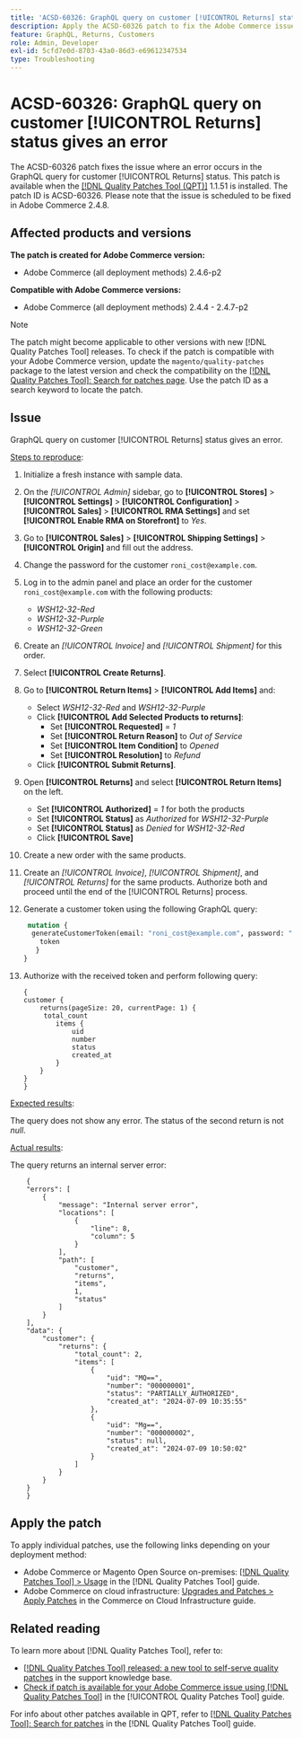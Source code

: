 ```yaml
---
title: 'ACSD-60326: GraphQL query on customer [!UICONTROL Returns] status gives an error'
description: Apply the ACSD-60326 patch to fix the Adobe Commerce issue where an error occurs in the GraphQL query for customer [!UICONTROL Returns] status.
feature: GraphQL, Returns, Customers
role: Admin, Developer
exl-id: 5cfd7e0d-8703-43a0-86d3-e69612347534
type: Troubleshooting
---
```

# ACSD-60326: GraphQL query on customer [!UICONTROL Returns] status gives an error

The ACSD-60326 patch fixes the issue where an error occurs in the GraphQL query for customer [!UICONTROL Returns] status. This patch is available when the [[!DNL Quality Patches Tool (QPT)]](https://experienceleague.adobe.com/en/docs/commerce-operations/tools/quality-patches-tool/quality-patches-tool-to-self-serve-quality-patches) 1.1.51 is installed. The patch ID is ACSD-60326. Please note that the issue is scheduled to be fixed in Adobe Commerce 2.4.8.

## Affected products and versions

**The patch is created for Adobe Commerce version:**

* Adobe Commerce (all deployment methods) 2.4.6-p2

**Compatible with Adobe Commerce versions:**

* Adobe Commerce (all deployment methods) 2.4.4 - 2.4.7-p2

>[!NOTE]
>
>The patch might become applicable to other versions with new [!DNL Quality Patches Tool] releases. To check if the patch is compatible with your Adobe Commerce version, update the `magento/quality-patches` package to the latest version and check the compatibility on the [[!DNL Quality Patches Tool]: Search for patches page](https://experienceleague.adobe.com/tools/commerce-quality-patches/index.html). Use the patch ID as a search keyword to locate the patch.

## Issue

GraphQL query on customer [!UICONTROL Returns] status gives an error.

<u>Steps to reproduce</u>:

1. Initialize a fresh instance with sample data.
1. On the *[!UICONTROL Admin]* sidebar, go to **[!UICONTROL Stores]** > **[!UICONTROL Settings]** > **[!UICONTROL Configuration]** > **[!UICONTROL Sales]** > **[!UICONTROL RMA Settings]** and set **[!UICONTROL Enable RMA on Storefront]** to *Yes*.
1. Go to **[!UICONTROL Sales]** > **[!UICONTROL Shipping Settings]** > **[!UICONTROL Origin]** and fill out the address.
1. Change the password for the customer `roni_cost@example.com`.
1. Log in to the admin panel and place an order for the customer `roni_cost@example.com` with the following products:
    * *WSH12-32-Red*
    * *WSH12-32-Purple*
    * *WSH12-32-Green*
1. Create an *[!UICONTROL Invoice]* and *[!UICONTROL Shipment]* for this order.
1. Select **[!UICONTROL Create Returns]**.
1. Go to **[!UICONTROL Return Items]** > **[!UICONTROL Add Items]** and:
    * Select *WSH12-32-Red* and *WSH12-32-Purple*
    * Click **[!UICONTROL Add Selected Products to returns]**:
        * Set **[!UICONTROL Requested]** = *1*
        * Set **[!UICONTROL Return Reason]** to *Out of Service*
        * Set **[!UICONTROL Item Condition]** to *Opened* 
        * Set **[!UICONTROL Resolution]** to *Refund*
    * Click **[!UICONTROL Submit Returns]**.
1. Open **[!UICONTROL Returns]** and select **[!UICONTROL Return Items]** on the left.
    * Set **[!UICONTROL Authorized]** = *1* for both the products
    * Set **[!UICONTROL Status]** as *Authorized* for *WSH12-32-Purple*
    * Set **[!UICONTROL Status]** as *Denied* for *WSH12-32-Red*
    * Click **[!UICONTROL Save]**
1. Create a new order with the same products.
1. Create an *[!UICONTROL Invoice]*, *[!UICONTROL Shipment]*, and *[!UICONTROL Returns]* for the same products. Authorize both and proceed until the end of the [!UICONTROL Returns] process.
1. Generate a customer token using the following GraphQL query:

    ```GraphQL
     mutation {
      generateCustomerToken(email: "roni_cost@example.com", password: "password") {
        token
       }
    }
    ```

1. Authorize with the received token and perform following query:

    ```
    {
    customer {
        returns(pageSize: 20, currentPage: 1) {
         total_count
            items {
                uid
                number
                status
                created_at
            }
        }
    }
    }
    ```

<u>Expected results</u>:

The query does not show any error. The status of the second return is not *null*.

<u>Actual results</u>:

The query returns an internal server error:

```
    {
    "errors": [
        {
            "message": "Internal server error",
            "locations": [
                {
                    "line": 8,
                    "column": 5
                }
            ],
            "path": [
                "customer",
                "returns",
                "items",
                1,
                "status"
            ]
        }
    ],
    "data": {
        "customer": {
            "returns": {
                "total_count": 2,
                "items": [
                    {
                        "uid": "MQ==",
                        "number": "000000001",
                        "status": "PARTIALLY_AUTHORIZED",
                        "created_at": "2024-07-09 10:35:55"
                    },
                    {
                        "uid": "Mg==",
                        "number": "000000002",
                        "status": null,
                        "created_at": "2024-07-09 10:50:02"
                    }
                ]
            }
        }
    }
    } 
```

## Apply the patch

To apply individual patches, use the following links depending on your deployment method:

* Adobe Commerce or Magento Open Source on-premises: [[!DNL Quality Patches Tool] > Usage](/help/tools/quality-patches-tool/usage.md) in the [!DNL Quality Patches Tool] guide.
* Adobe Commerce on cloud infrastructure: [Upgrades and Patches > Apply Patches](https://experienceleague.adobe.com/docs/commerce-cloud-service/user-guide/develop/upgrade/apply-patches.html) in the Commerce on Cloud Infrastructure guide.

## Related reading

To learn more about [!DNL Quality Patches Tool], refer to:

* [[!DNL Quality Patches Tool] released: a new tool to self-serve quality patches](https://experienceleague.adobe.com/en/docs/commerce-operations/tools/quality-patches-tool/quality-patches-tool-to-self-serve-quality-patches) in the support knowledge base.
* [Check if patch is available for your Adobe Commerce issue using [!DNL Quality Patches Tool]](/help/tools/quality-patches-tool/patches-available-in-qpt/check-patch-for-magento-issue-with-magento-quality-patches.md) in the [!UICONTROL Quality Patches Tool] guide.

For info about other patches available in QPT, refer to [[!DNL Quality Patches Tool]: Search for patches](https://experienceleague.adobe.com/tools/commerce-quality-patches/index.html) in the [!DNL Quality Patches Tool] guide.
